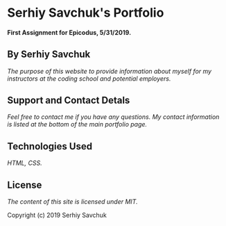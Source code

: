 # Serhiy Savchuk's Portfolio

#### First Assignment for Epicodus, 5/31/2019.

## By Serhiy Savchuk

_The purpose of this website to provide information about myself for my instructors at the coding school and potential employers._

## Support and Contact Detals
_Feel free to contact me if you have any questions. My contact information is listed at the bottom of the main portfolio page._

## Technologies Used
_HTML, CSS._

## License
_The content of this site is licensed under MIT._

Copyright (c) 2019 Serhiy Savchuk
